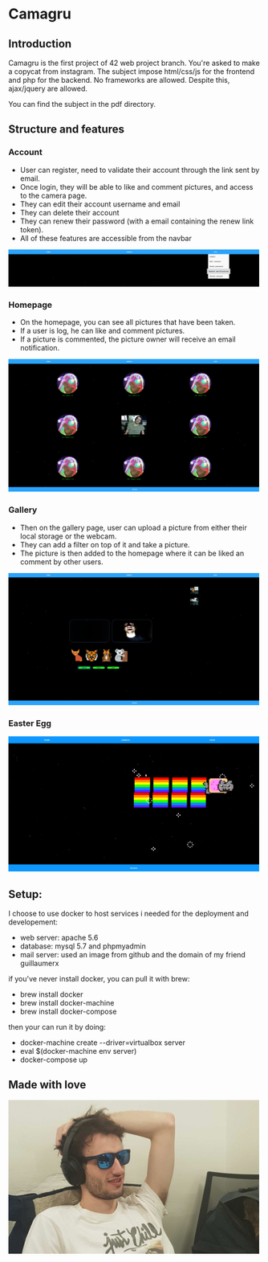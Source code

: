 # Camagru

## Introduction

Camagru is the first project of 42 web project branch. You're asked to make a copycat from instagram.
The subject impose html/css/js for the frontend and php for the backend. No frameworks are allowed.
Despite this, ajax/jquery are allowed.

You can find the subject in the pdf directory.

## Structure and features

### Account
- User can register, need to validate their account through the link sent by email.
- Once login, they will be able to like and comment pictures, and access to the camera page.
- They can edit their account username and email
- They can delete their account
- They can renew their password (with a email containing the renew link token).
- All of these features are accessible from the navbar
<img src="img_readme/edit.png" alt="nyancat" width="500px"/>

### Homepage
- On the homepage, you can see all pictures that have been taken.
- If a user is log, he can like and comment pictures.
- If a picture is commented, the picture owner will receive an email notification.
<img src="img_readme/homepage.png" alt="nyancat" width="500px"/>


### Gallery
- Then on the gallery page, user can upload a picture from either their local storage or the webcam.
- They can add a filter on top of it and take a picture.
- The picture is then added to the homepage where it can be liked an comment by other users.
<img src="img_readme/camera.png" alt="nyancat" width="500px"/>


### Easter Egg
<img src="img_readme/nyan.png" alt="nyancat" width="500px"/>


## Setup:

I choose to use docker to host services i needed for the deployment and developement:
- web server: apache 5.6
- database: mysql 5.7 and phpmyadmin
- mail server: used an image from github and the domain of my friend guillaumerx

if you've never install docker, you can pull it with brew:

- brew install docker
- brew install docker-machine
- brew install docker-compose

then your can run it by doing:
- docker-machine create --driver=virtualbox server
- eval $(docker-machine env server)
- docker-compose up


## Made with love
<img src="img_readme/chill.png" alt="nyancat" width="500px"/>
